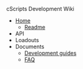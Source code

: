 cScripts Development Wiki
* [Home](https://github.com/7Cav/cScripts/wiki)
  * [Readme](https://github.com/7Cav/cScripts/blob/master/README.md)
* API
* Loadouts
* Documents
  * [Development guides](https://github.com/7Cav/cScripts/wiki/Guides)
  * [FAQ](https://github.com/7Cav/cScripts/wiki/FAQ)
